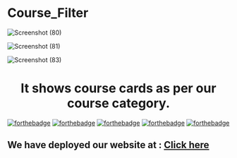 # Course_Filter

![Screenshot (80)](https://user-images.githubusercontent.com/85434109/227869791-1f94f20a-0218-4829-82bc-1b11cceeaee4.png)

![Screenshot (81)](https://user-images.githubusercontent.com/85434109/227869812-278c1337-9823-4232-b624-be9a6d9cf5ae.png)

![Screenshot (83)](https://user-images.githubusercontent.com/85434109/227869831-19c3b5cc-ab0a-430e-9b0b-cda032a272da.png)

<h1 align="center">It shows course cards as per our course category.</h1>

[![forthebadge](https://forthebadge.com/images/badges/built-by-developers.svg)](https://forthebadge.com)
[![forthebadge](https://forthebadge.com/images/badges/built-with-love.svg)](https://forthebadge.com)
[![forthebadge](https://forthebadge.com/images/badges/for-you.svg)](https://forthebadge.com)
[![forthebadge](https://forthebadge.com/images/badges/open-source.svg)](https://forthebadge.com)
[![forthebadge](https://forthebadge.com/images/badges/check-it-out.svg)](https://forthebadge.com)


## We have deployed our website at : [Click here](https://course-filter.pages.dev/)
